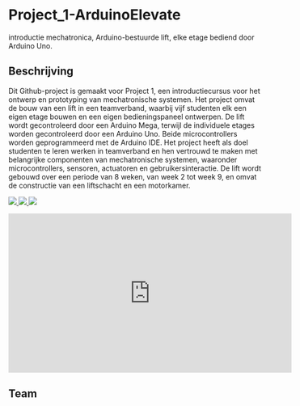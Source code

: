 # Project_1-ArduinoElevate
 introductie mechatronica, Arduino-bestuurde lift, elke etage bediend door Arduino Uno.

## Beschrijving 
Dit Github-project is gemaakt voor Project 1, een introductiecursus voor het ontwerp en prototyping van mechatronische systemen. Het project omvat de bouw van een lift in een teamverband, waarbij vijf studenten elk een eigen etage bouwen en een eigen bedieningspaneel ontwerpen. De lift wordt gecontroleerd door een Arduino Mega, terwijl de individuele etages worden gecontroleerd door een Arduino Uno. Beide microcontrollers worden geprogrammeerd met de Arduino IDE. Het project heeft als doel studenten te leren werken in teamverband en hen vertrouwd te maken met belangrijke componenten van mechatronische systemen, waaronder microcontrollers, sensoren, actuatoren en gebruikersinteractie. De lift wordt gebouwd over een periode van 8 weken, van week 2 tot week 9, en omvat de constructie van een liftschacht en een motorkamer.



<a href="https://youtu.be/g_EcDPiYx5Y" target="_blank"  rel="noopener">
  <img src="https://img.youtube.com/vi/g_EcDPiYx5Y/0.jpg" width="%80" height="%80" />
</a>


<a href="https://youtu.be/SSYlpKRGl7E" target="_blank"  rel="noopener">
  <img src="https://img.youtube.com/vi/SSYlpKRGl7E/0.jpg"  width="%80" height="%80"  />
</a>


<a href="https://youtu.be/QfNJNJd3xvQ" target="_blank"  rel="noopener">
  <img src="https://img.youtube.com/vi/QfNJNJd3xvQ/0.jpg" width="%80" height="%80" />
</a>

<p align="center">
  <iframe width="560" height="315" src="https://youtu.be/QfNJNJd3xvQ" frameborder="0" allowfullscreen></iframe>
</p>

## Team







